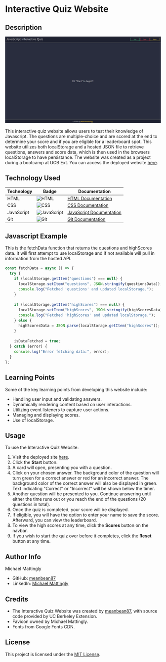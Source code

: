# Interactive Quiz Website

## Description

![Site Landing Page](./assets/images/interactive-quiz-website.png)

This interactive quiz website allows users to test their knowledge of Javascript. The questions are multiple-choice and are scored at the end to determine your score and if you are eligible for a leaderboard spot. This website utilizes both localStorage and a hosted JSON file to retrieve questions, answers and score data, which is then used in the browsers localStorage to have persistance. The website was created as a project during a bootcamp at UCB Ext. You can access the deployed website [here](https://meanbean87.github.io/interactive-quiz-website/).

## Technology Used

| Technology | Badge                                                           | Documentation                                                                    |
| ---------- | --------------------------------------------------------------- | -------------------------------------------------------------------------------- |
| HTML       | ![HTML](https://img.shields.io/badge/HTML-5-orange)               | [HTML Documentation](https://developer.mozilla.org/en-US/docs/Web/HTML)             |
| CSS        | ![CSS](https://img.shields.io/badge/CSS-3-blue)                   | [CSS Documentation](https://developer.mozilla.org/en-US/docs/Web/CSS)               |
| JavaScript | ![JavaScript](https://img.shields.io/badge/JavaScript-ES6-yellow) | [JavaScript Documentation](https://developer.mozilla.org/en-US/docs/Web/JavaScript) |
| Git        | ![Git](https://img.shields.io/badge/Git-2.32.0-lightgrey)         | [Git Documentation](https://git-scm.com/)                                           |

## Javascript Example

This is the fetchData function that returns the questions and highScores data. It will first attempt to use localStorage and if not available will pull in information from the hosted API.

```javascript
const fetchData = async () => {
  try {
    if (localStorage.getItem("questions") === null) {
      localStorage.setItem("questions", JSON.stringify(questionsData));
      console.log("Fetched 'questions' and updated localStorage.");
    }

    if (localStorage.getItem("highScores") === null) {
      localStorage.setItem("highScores", JSON.stringify(highScoresData));
      console.log("Fetched 'highScores' and updated localStorage.");
    } else {
      highScoresData = JSON.parse(localStorage.getItem("highScores"));
    }

    isDataFetched = true;
  } catch (error) {
    console.log("Error fetching data:", error);
  }
};
```

## Learning Points

Some of the key learning points from developing this website include:

- Handling user input and validating answers.
- Dynamically rendering content based on user interactions.
- Utilizing event listeners to capture user actions.
- Managing and displaying scores.
- Use of localStorage.

## Usage

To use the Interactive Quiz Website:

1. Visit the deployed site [here](https://meanbean87.github.io/interactive-quiz-website/).
2. Click the **Start** button.
3. A card will open, presenting you with a question.
4. Click on your chosen answer. The background color of the question will turn green for a
   correct answer or red for an incorrect answer. The background color of the correct answer
   will also be displayed in green. Text indicating "Correct" or "Incorrect" will be shown below
   the timer.
5. Another question will be presented to you. Continue answering until either the time runs out
   or you reach the end of the questions (20 questions in total).
6. Once the quiz is completed, your score will be displayed.
7. If eligible, you will have the option to enter your name to save the score. Afterward, you can
   view the leaderboard.
8. To view the high scores at any time, click the **Scores** button on the navbar.
9. If you wish to start the quiz over before it completes, click the **Reset** button at any time.

## Author Info

Michael Mattingly

- GitHub: [meanbean87](https://github.com/meanbean87)
- LinkedIn: [Michael Mattingly](https://www.linkedin.com/in/michael-mattingly-5580b1280/)

## Credits

- The Interactive Quiz Website was created by [meanbean87](https://github.com/meanbean87), with source code provided by UC Berkeley Extension.
- Favicon owned by Michael Mattingly.
- Fonts from Google Fonts CDN.

## License

This project is licensed under the [MIT License](LICENSE).
